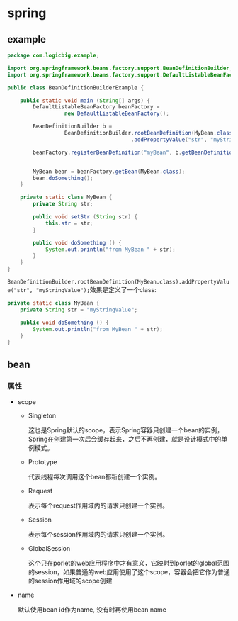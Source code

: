 # spring

## example
```java
package com.logicbig.example;

import org.springframework.beans.factory.support.BeanDefinitionBuilder;
import org.springframework.beans.factory.support.DefaultListableBeanFactory;

public class BeanDefinitionBuilderExample {

    public static void main (String[] args) {
        DefaultListableBeanFactory beanFactory =
                  new DefaultListableBeanFactory();

        BeanDefinitionBuilder b =
                  BeanDefinitionBuilder.rootBeanDefinition(MyBean.class)
                                       .addPropertyValue("str", "myStringValue");

        beanFactory.registerBeanDefinition("myBean", b.getBeanDefinition()); // 注册了一个新 bean


        MyBean bean = beanFactory.getBean(MyBean.class);
        bean.doSomething();
    }

    private static class MyBean {
        private String str;

        public void setStr (String str) {
            this.str = str;
        }

        public void doSomething () {
            System.out.println("from MyBean " + str);
        }
    }
}
```

`BeanDefinitionBuilder.rootBeanDefinition(MyBean.class).addPropertyValue("str", "myStringValue");`效果是定义了一个class:
```java
private static class MyBean {
    private String str = "myStringValue";

    public void doSomething () {
        System.out.println("from MyBean " + str);
    }
}
```

## bean
### 属性
- scope

    - Singleton

        这也是Spring默认的scope，表示Spring容器只创建一个bean的实例，Spring在创建第一次后会缓存起来，之后不再创建，就是设计模式中的单例模式。

    - Prototype

        代表线程每次调用这个bean都新创建一个实例。

    - Request

        表示每个request作用域内的请求只创建一个实例。

    - Session

        表示每个session作用域内的请求只创建一个实例。

    - GlobalSession

        这个只在porlet的web应用程序中才有意义，它映射到porlet的global范围的session，如果普通的web应用使用了这个scope，容器会把它作为普通的session作用域的scope创建
- name

    默认使用bean id作为name, 没有时再使用bean name